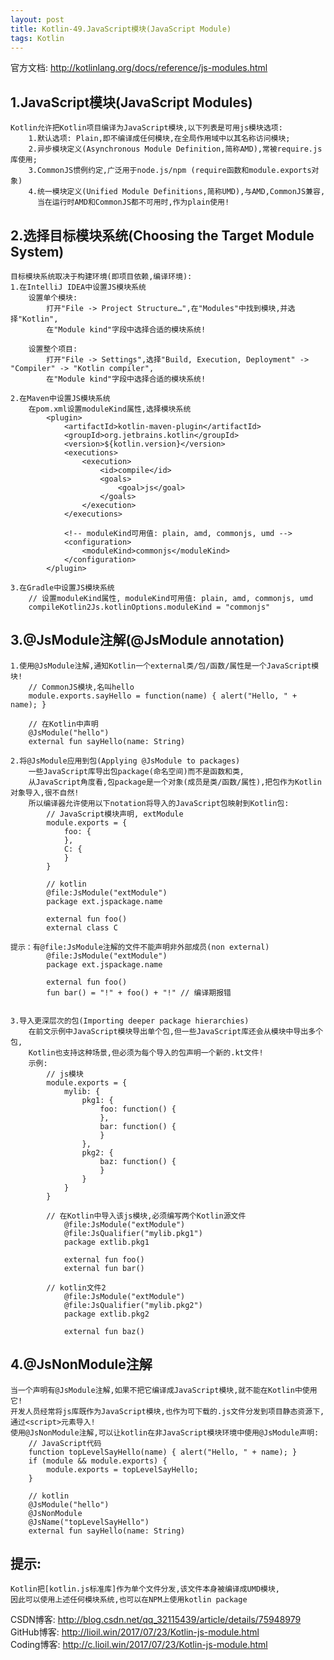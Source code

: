 ```yaml
---
layout: post
title: Kotlin-49.JavaScript模块(JavaScript Module)
tags: Kotlin
---
```

官方文档: http://kotlinlang.org/docs/reference/js-modules.html

## 1.JavaScript模块(JavaScript Modules)
    Kotlin允许把Kotlin项目编译为JavaScript模块,以下列表是可用js模块选项:
        1.默认选项: Plain,即不编译成任何模块,在全局作用域中以其名称访问模块;
        2.异步模块定义(Asynchronous Module Definition,简称AMD),常被require.js库使用;
        3.CommonJS惯例约定,广泛用于node.js/npm (require函数和module.exports对象)
        4.统一模块定义(Unified Module Definitions,简称UMD),与AMD,CommonJS兼容,
          当在运行时AMD和CommonJS都不可用时,作为plain使用!

## 2.选择目标模块系统(Choosing the Target Module System)
    目标模块系统取决于构建环境(即项目依赖,编译环境):
    1.在IntelliJ IDEA中设置JS模块系统
        设置单个模块:
            打开"File -> Project Structure…",在"Modules"中找到模块,并选择"Kotlin",
            在"Module kind"字段中选择合适的模块系统!

        设置整个项目:
            打开"File -> Settings",选择"Build, Execution, Deployment" -> "Compiler" -> "Kotlin compiler",
            在"Module kind"字段中选择合适的模块系统!

    2.在Maven中设置JS模块系统
        在pom.xml设置moduleKind属性,选择模块系统
            <plugin>
                <artifactId>kotlin-maven-plugin</artifactId>
                <groupId>org.jetbrains.kotlin</groupId>
                <version>${kotlin.version}</version>
                <executions>
                    <execution>
                        <id>compile</id>
                        <goals>
                            <goal>js</goal>
                        </goals>
                    </execution>
                </executions>

                <!-- moduleKind可用值: plain, amd, commonjs, umd -->
                <configuration>
                    <moduleKind>commonjs</moduleKind>
                </configuration>          
            </plugin>

    3.在Gradle中设置JS模块系统
        // 设置moduleKind属性, moduleKind可用值: plain, amd, commonjs, umd
        compileKotlin2Js.kotlinOptions.moduleKind = "commonjs"

## 3.@JsModule注解(@JsModule annotation)
    1.使用@JsModule注解,通知Kotlin一个external类/包/函数/属性是一个JavaScript模块!    
        // CommonJS模块,名叫hello
        module.exports.sayHello = function(name) { alert("Hello, " + name); }

        // 在Kotlin中声明
        @JsModule("hello")
        external fun sayHello(name: String)

    2.将@JsModule应用到包(Applying @JsModule to packages)
        一些JavaScript库导出包package(命名空间)而不是函数和类,
        从JavaScript角度看,包package是一个对象(成员是类/函数/属性),把包作为Kotlin对象导入,很不自然! 
        所以编译器允许使用以下notation将导入的JavaScript包映射到Kotlin包:
            // JavaScript模块声明, extModule
            module.exports = {
                foo: {                
                },
                C: {                
                }
            }

            // kotlin
            @file:JsModule("extModule")
            package ext.jspackage.name

            external fun foo()
            external class C

    提示：有@file:JsModule注解的文件不能声明非外部成员(non external)
            @file:JsModule("extModule")
            package ext.jspackage.name

            external fun foo()
            fun bar() = "!" + foo() + "!" // 编译期报错


    3.导入更深层次的包(Importing deeper package hierarchies)
        在前文示例中JavaScript模块导出单个包,但一些JavaScript库还会从模块中导出多个包,
        Kotlin也支持这种场景,但必须为每个导入的包声明一个新的.kt文件! 
        示例:
            // js模块
            module.exports = {
                mylib: {
                    pkg1: {
                        foo: function() {                        
                        },
                        bar: function() {                        
                        }
                    },
                    pkg2: {
                        baz: function() {                        
                        }
                    }
                }
            }

            // 在Kotlin中导入该js模块,必须编写两个Kotlin源文件
                @file:JsModule("extModule")
                @file:JsQualifier("mylib.pkg1")
                package extlib.pkg1

                external fun foo()
                external fun bar()

            // kotlin文件2
                @file:JsModule("extModule")
                @file:JsQualifier("mylib.pkg2")
                package extlib.pkg2

                external fun baz()

## 4.@JsNonModule注解
    当一个声明有@JsModule注解,如果不把它编译成JavaScript模块,就不能在Kotlin中使用它! 
    开发人员经常将js库既作为JavaScript模块,也作为可下载的.js文件分发到项目静态资源下,通过<script>元素导入! 
    使用@JsNonModule注解,可以让kotlin在非JavaScript模块环境中使用@JsModule声明:
        // JavaScript代码
        function topLevelSayHello(name) { alert("Hello, " + name); }
        if (module && module.exports) {
            module.exports = topLevelSayHello;
        }

        // kotlin
        @JsModule("hello")
        @JsNonModule
        @JsName("topLevelSayHello")
        external fun sayHello(name: String)

## 提示:
    Kotlin把[kotlin.js标准库]作为单个文件分发,该文件本身被编译成UMD模块,
    因此可以使用上述任何模块系统,也可以在NPM上使用kotlin package
            
CSDN博客: http://blog.csdn.net/qq_32115439/article/details/75948979   
GitHub博客: http://lioil.win/2017/07/23/Kotlin-js-module.html   
Coding博客: http://c.lioil.win/2017/07/23/Kotlin-js-module.html